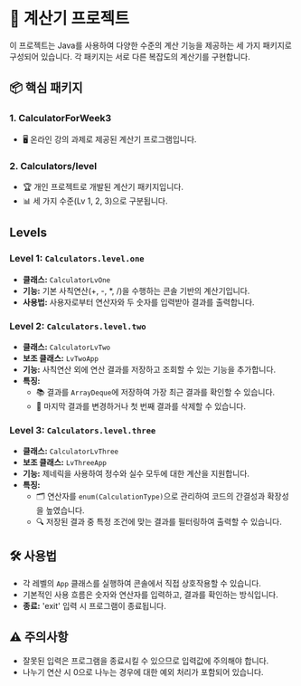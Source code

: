 # 🧮 계산기 프로젝트

이 프로젝트는 Java를 사용하여 다양한 수준의 계산 기능을 제공하는 세 가지 패키지로 구성되어 있습니다. 각 패키지는 서로 다른 복잡도의 계산기를 구현합니다.

## 📦 핵심 패키지

### 1. CalculatorForWeek3
- 🖥️ 온라인 강의 과제로 제공된 계산기 프로그램입니다.

### 2. Calculators/level
- 🏆 개인 프로젝트로 개발된 계산기 패키지입니다.
- 📊 세 가지 수준(Lv 1, 2, 3)으로 구분됩니다.

## Levels

### Level 1: `Calculators.level.one`
- **클래스:** `CalculatorLvOne`
- **기능:** 기본 사칙연산(+, -, *, /)을 수행하는 콘솔 기반의 계산기입니다.
- **사용법:** 사용자로부터 연산자와 두 숫자를 입력받아 결과를 출력합니다.

### Level 2: `Calculators.level.two`
- **클래스:** `CalculatorLvTwo`
- **보조 클래스:** `LvTwoApp`
- **기능:** 사칙연산 외에 연산 결과를 저장하고 조회할 수 있는 기능을 추가합니다.
- **특징:** 
  - 📚 결과를 `ArrayDeque`에 저장하여 가장 최근 결과를 확인할 수 있습니다.
  - 🔄 마지막 결과를 변경하거나 첫 번째 결과를 삭제할 수 있습니다.

### Level 3: `Calculators.level.three`
- **클래스:** `CalculatorLvThree`
- **보조 클래스:** `LvThreeApp`
- **기능:** 제네릭을 사용하여 정수와 실수 모두에 대한 계산을 지원합니다.
- **특징:**
  - 🗂️ 연산자를 `enum(CalculationType)`으로 관리하여 코드의 간결성과 확장성을 높였습니다.
  - 🔍 저장된 결과 중 특정 조건에 맞는 결과를 필터링하여 출력할 수 있습니다.

## 🛠️ 사용법

- 각 레벨의 `App` 클래스를 실행하여 콘솔에서 직접 상호작용할 수 있습니다.
- 기본적인 사용 흐름은 숫자와 연산자를 입력하고, 결과를 확인하는 방식입니다.
- **종료:** 'exit' 입력 시 프로그램이 종료됩니다.

## ⚠️ 주의사항
- 잘못된 입력은 프로그램을 종료시킬 수 있으므로 입력값에 주의해야 합니다.
- 나누기 연산 시 0으로 나누는 경우에 대한 예외 처리가 포함되어 있습니다.

